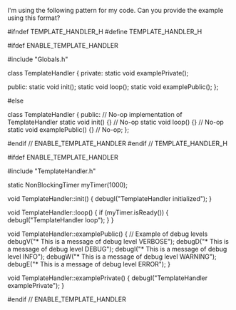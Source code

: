 I'm using the following pattern for my code. Can you provide the example using this format?

#ifndef TEMPLATE_HANDLER_H
#define TEMPLATE_HANDLER_H

#ifdef ENABLE_TEMPLATE_HANDLER

#include "Globals.h"

class TemplateHandler
{
private:
    static void examplePrivate();

public:
    static void init();
    static void loop();
    static void examplePublic();
};

#else

class TemplateHandler { 
public: // No-op implementation of TemplateHandler
    static void init() {} // No-op
    static void loop() {} // No-op
    static void examplePublic() {} // No-op;
};

#endif // ENABLE_TEMPLATE_HANDLER
#endif // TEMPLATE_HANDLER_H

#ifdef ENABLE_TEMPLATE_HANDLER

#include "TemplateHandler.h"

static NonBlockingTimer myTimer(1000);

void TemplateHandler::init()
{
    debugI("TemplateHandler initialized");
}

void TemplateHandler::loop()
{
    if (myTimer.isReady())
    {
        debugI("TemplateHandler loop");
    }
}

void TemplateHandler::examplePublic()
{
    // Example of debug levels
    debugV("* This is a message of debug level VERBOSE");
    debugD("* This is a message of debug level DEBUG");
    debugI("* This is a message of debug level INFO");
    debugW("* This is a message of debug level WARNING");
    debugE("* This is a message of debug level ERROR");
}

void TemplateHandler::examplePrivate()
{
    debugI("TemplateHandler examplePrivate");
}

#endif // ENABLE_TEMPLATE_HANDLER